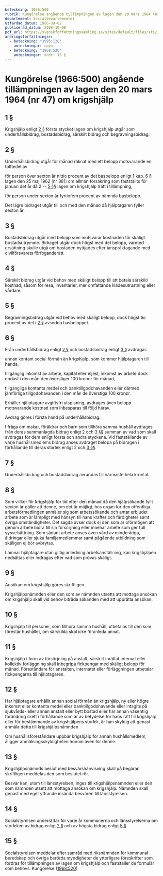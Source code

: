 ```yaml
---
beteckning: 1966:500
rubrik: Kungörelse angående tillämpningen av lagen den 20 mars 1964 (nr 47) om krigshjälp
departement: Socialdepartementet
utfardad_datum: 1966-09-02
publicerad_datum: 2008-10-08
pdf_url: https://svenskforfattningssamling.se/sites/default/files/sfs/1966-09/SFS1966-500.pdf
andringsforfattningar:
  - beteckning: "1995:128"
    anteckningar: upph.
  - beteckning: "1968:520"
    anteckningar: ändr. 15 §
---
```


# Kungörelse (1966:500) angående tillämpningen av lagen den 20 mars 1964 (nr 47) om krigshjälp

## 1 §

Krigshjälp enligt [2 §](#2) första stycket lagen om krigshjälp utgår som underhållsbidrag, bostadsbidrag, särskilt bidrag och begravningsbidrag.

## 2 §

Underhållsbidrag utgår för månad räknat med ett belopp motsvarande en tolftedel av

för person över sexton år nittio procent av det basbelopp enligt 1 kap. [6 §](#kap1.6) lagen den 25 maj 1962 (nr 381) om allmän försäkring som fastställts för januari det år då 2 -- [5 §](#5)§ lagen om krigshjälp trätt i tillämpning,

för person under sexton år fyrtiofem procent av nämnda basbelopp.

Det lägre bidraget utgår till och med den månad då hjälptagaren fyller sexton år.

## 3 §

Bostadsbidrag utgår med belopp som motsvarar kostnaden för skäligt bostadsutrymme. Bidraget utgår dock högst med det belopp, varmed ersättning skulle utgå om bostaden nyttjades efter ianspråktagande med civilförsvarets förfoganderätt.

## 4 §

Särskilt bidrag utgår vid behov med skäligt belopp till att betala särskild kostnad, såsom för resa, inventarier, mer omfattande klädesutrustning eller vårdare.

## 5 §

Begravningsbidrag utgår vid behov med skäligt belopp, dock högst tio procent av det i [2 §](#2) avsedda basbeloppet.

## 6 §

Från underhållsbidrag enligt [2 §](#2) och bostadsbidrag enligt [3 §](#3) avdragas

annan kontant social förmån än krigshjälp, som kommer hjälptagaren till handa,

tillgänglig inkomst av arbete, kapital eller eljest, inkomst av arbete dock endast i den mån den överstiger 100 kronor för månad,

tillgängliga kontanta medel och banktillgodohavanden eller därmed jämförliga tillgodohavanden i den mån de överstiga 100 kronor.

Erhåller hjälptagare avgiftsfri utspisning, avdrages även belopp motsvarande kostnad som inbesparas till följd härav.

Avdrag göres i första hand på underhållsbidrag.

I fråga om makar, föräldrar och barn som tillhöra samma hushåll avdrages från deras sammanlagda bidrag enligt 2 och [3 §](#3)§ summan av vad som skall avdragas för dem enligt första och andra styckena. Vid fastställande av varje hushållsmedlems bidrag anses avdraget belöpa på bidragen i förhållande till deras storlek enligt 2 och [3 §](#3)§.

## 7 §

Underhållsbidrag och bostadsbidrag avrundas till närmaste hela krontal.

## 8 §

Som villkor för krigshjälp för tid efter den månad då den hjälpsökande fyllt sexton år gäller att denne, om det är möjligt, hos organ för den offentliga arbetsförmedlingen anmäler sig som arbetssökande och antar erbjudet arbete som är lämpligt med hänsyn till hans krafter och färdigheter samt övriga omständigheter. Det sagda avser dock ej den som är oförmögen att genom arbete bidra till sin försörjning eller innehar arbete som ger full sysselsättning. Som sådant arbete anses även vård av minderåriga, åldringar eller sjuka familjemedlemmar samt pågående utbildning som skäligen ej bör avbrytas.

Lämnar hjälptagare utan giltig anledning arbetsanställning, kan krigshjälpen nedsättas eller indragas efter vad som prövas skäligt.

## 9 §

Ansökan om krigshjälp göres skriftligen.

Krigshjälpsnämnden eller den som av nämnden utsetts att mottaga ansökan om krigshjälp skall vid behov biträda sökanden med att upprätta ansökan.

## 10 §

Krigshjälp till personer, som tillhöra samma hushåll, utbetalas till den som förestår hushållet, om särskilda skäl icke föranleda annat.

## 11 §

Krigshjälp i form av försörjning på anstalt, särskilt inrättat internat eller kollektiv förläggning skall inbegripa fickpengar med skäligt belopp för månad. Föreståndare för anstalten, internatet eller förläggningen utbetalar fickpengarna till hjälptagaren.

## 12 §

Har hjälptagare erhållit annan social förmån än krigshjälp, ny eller högre inkomst eller kontanta medel eller banktillgodohavande eller intagits på sjukvårds- eller annan anstalt eller bytt bostad eller har annan väsentlig förändring skett i förhållande som är av betydelse för hans rätt till krigshjälp eller för bestämmande av krigshjälpens storlek, är han skyldig att genast anmäla detta till krigshjälpsnämnden.

Om hushållsföreståndare uppbär krigshjälp för annan hushållsmedlem, åligger anmälningsskyldigheten honom även för denne.

## 13 §

Krigshjälpsnämnds beslut med besvärshänvisning skall på begäran skriftligen meddelas den som beslutet rör.

Besvär kan, utom till länsstyrelsen, inges till krigshjälpsnämnden eller den som nämnden utsett att mottaga ansökan om krigshjälp. Nämnden skall genast med eget yttrande insända besvären till länsstyrelsen.

## 14 §

Socialstyrelsen underrättar för varje år kommunerna och länsstyrelserna om storleken av bidrag enligt [2 §](#2) och av högsta bidrag enligt [5 §](#5).

## 15 §

Socialstyrelsen meddelar efter samråd med riksnämnden för kommunal beredskap och övriga berörda myndigheter de ytterligare föreskrifter som fordras för tillämpningen av lagen om krigshjälp och fastställer de formulär som behövs. Kungörelse ([1968:520](https://selex.se/eli/sfs/1968/520)).
